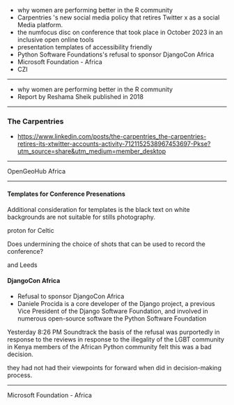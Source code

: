 


* why women are performing better in the R community 
* Carpentries 's new social media policy that retires Twitter x as a social Media platform. 
* the numfocus disc on conference that took place in October 2023 in an inclusive open online tools 
* presentation templates of accessibility friendly 
* Python Software Foundations's refusal to sponsor DjangoCon Africa
* Microsoft Foundation - Africa
* CZI

--------------------------------------------------------------------

* why women are performing better in the R community
* Report by Reshama Sheik published in 2018

--------------------------------------------------------------------

### The Carpentries

* https://www.linkedin.com/posts/the-carpentries_the-carpentries-retires-its-xtwitter-accounts-activity-7121152538967453697-Pkse?utm_source=share&utm_medium=member_desktop

-------------------------------------------------------------------

OpenGeoHub Africa

--------------------------------------------------------------------

#### Templates for Conference Presenations
Additional consideration for templates is the black text on white backgrounds are not suitable for stills photography. 

proton for Celtic 

Does undermining the choice of shots that can be used to record the conference? 

and Leeds 

#### DjangoCon Africa

* Refusal to sponsor DjangoCon Africa
* Daniele Procida is a core developer of the Django project, a previous Vice President of the Django Software Foundation, and involved in numerous open-source software
the Python Software Foundation 



Yesterday 8:26 PM
Soundtrack the basis of the refusal was purportedly in response to the reviews in response to the illegality of the LGBT community in Kenya members of the African Python community felt this was a bad decision. 

they had not had their viewpoints for forward when did in decision-making process. 


-------------------

Microsoft Foundation - Africa
